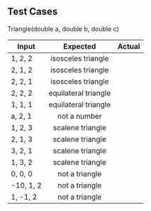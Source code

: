 ## Test Cases

Triangle(double a, double b, double c)

| Input | Expected | Actual |
| ------------- |:-------------:| -----:|
| 1, 2, 2 | isosceles triangle |  |
| 2, 1, 2 | isosceles triangle |  |
| 2, 2, 1 | isosceles triangle |  |
| 2, 2, 2 | equilateral triangle |  |
| 1, 1, 1 | equilateral triangle |  |
| a, 2, 1 | not a number |  |
| 1, 2, 3 | scalene triangle |  |
| 2, 1, 3 | scalene triangle |  |
| 3, 2, 1 | scalene triangle |  |
| 1, 3, 2 | scalene triangle |  |
| 0, 0, 0 | not a triangle |  |
| -10, 1, 2 | not a triangle |  |
| 1, -1, 2 | not a triangle |  |

